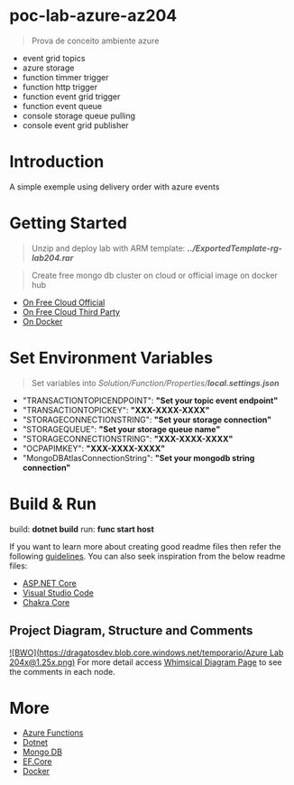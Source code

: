 # poc-lab-azure-az204
> Prova de conceito ambiente azure
- event grid topics
- azure storage
- function timmer trigger
- function http trigger
- function event grid trigger
- function event queue
- console storage queue pulling
- console event grid publisher

# Introduction 
A simple exemple using delivery order with azure events

# Getting Started
> Unzip and deploy lab with ARM template: ***../ExportedTemplate-rg-lab204.rar*** 

> Create free mongo db cluster on cloud or official image on docker hub

- [On Free Cloud Official](https://www.mongodb.com/cloud/atlas)
- [On Free Cloud Third Party](https://mlab.com/)
- [On Docker](https://hub.docker.com/_/mongo)

# Set Environment Variables
> Set variables into *Solution/Function/Properties/**local.settings.json***

- "TRANSACTIONTOPICENDPOINT": **"Set your topic event endpoint"**
- "TRANSACTIONTOPICKEY": **"XXX-XXXX-XXXX"**
- "STORAGECONNECTIONSTRING": **"Set your storage connection"**
- "STORAGEQUEUE": **"Set your storage queue name"**
- "STORAGECONNECTIONSTRING": **"XXX-XXXX-XXXX"**
- "OCPAPIMKEY": **"XXX-XXXX-XXXX"**
- "MongoDBAtlasConnectionString": **"Set your mongodb string connection"**

# Build & Run
build: **dotnet build**
run: **func start host**

If you want to learn more about creating good readme files then refer the following [guidelines](https://docs.microsoft.com/en-us/azure/devops/repos/git/create-a-readme?view=azure-devops). You can also seek inspiration from the below readme files:
- [ASP.NET Core](https://github.com/aspnet/Home)
- [Visual Studio Code](https://github.com/Microsoft/vscode)
- [Chakra Core](https://github.com/Microsoft/ChakraCore)

## Project Diagram, Structure and Comments
[![BWO](https://dragatosdev.blob.core.windows.net/temporario/Azure Lab 204x@1.25x.png)](https://whimsical.com/azure-lab-204x-9ePDg7aYs7cGxKfrBx1pba)
For more detail access [Whimsical Diagram Page](https://whimsical.com/azure-lab-204x-9ePDg7aYs7cGxKfrBx1pba) to see the comments in each node.

# More

- [Azure Functions](https://azure.microsoft.com/en-us/services/functions/#documentation)
- [Dotnet](https://dotnet.microsoft.com/download)
- [Mongo DB](https://www.mongodb.com/)
- [EF.Core](https://docs.microsoft.com/pt-br/ef/core/managing-schemas/migrations/?tabs=dotnet-core-cli)
- [Docker](https://www.docker.com/)

